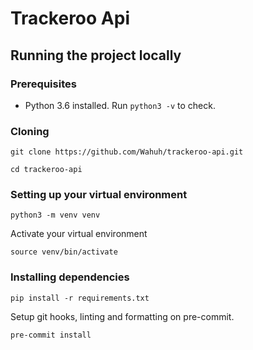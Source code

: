 # Trackeroo Api

## Running the project locally

### Prerequisites

* Python 3.6 installed. Run `python3 -v` to check.

### Cloning

`git clone https://github.com/Wahuh/trackeroo-api.git`

`cd trackeroo-api`

### Setting up your virtual environment

`python3 -m venv venv`

Activate your virtual environment

`source venv/bin/activate`

### Installing dependencies

`pip install -r requirements.txt`

Setup git hooks, linting and formatting on pre-commit.

`pre-commit install`
